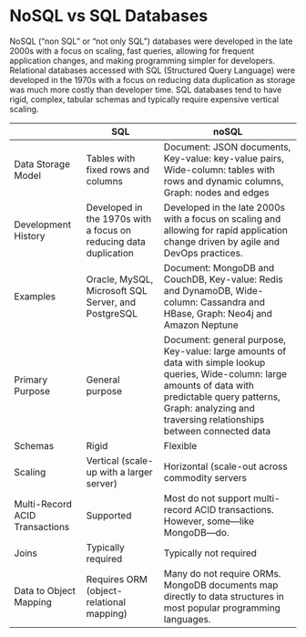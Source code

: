 # NoSQL vs SQL Databases
NoSQL (“non SQL” or “not only SQL”) databases were developed in the late 2000s with a focus on scaling, fast queries, allowing for frequent application changes, and making programming simpler for developers. Relational databases accessed with SQL (Structured Query Language) were developed in the 1970s with a focus on reducing data duplication as storage was much more costly than developer time. SQL databases tend to have rigid, complex, tabular schemas and typically require expensive vertical scaling.


|    | SQL    | noSQL    |
| ----------- | ----------- | ----------- |
|   Data Storage Model |  Tables with fixed rows and columns    |  Document: JSON documents, Key-value: key-value pairs, Wide-column: tables with rows and dynamic columns, Graph: nodes and edges    |
|   Development History |  Developed in the 1970s with a focus on reducing data duplication    |  Developed in the late 2000s with a focus on scaling and allowing for rapid application change driven by agile and DevOps practices.   |
|   Examples |  Oracle, MySQL, Microsoft SQL Server, and PostgreSQL  |  Document: MongoDB and CouchDB, Key-value: Redis and DynamoDB, Wide-column: Cassandra and HBase, Graph: Neo4j and Amazon Neptune   |
|   Primary Purpose |  General purpose    | Document: general purpose, Key-value: large amounts of data with simple lookup queries, Wide-column: large amounts of data with predictable query patterns, Graph: analyzing and traversing relationships between connected data  |
|   Schemas|  Rigid    |  Flexible    |
|   Scaling |  Vertical (scale-up with a larger server)    |  Horizontal (scale-out across commodity servers |
|  Multi-Record ACID Transactions |   Supported   |  Most do not support multi-record ACID transactions. However, some—like MongoDB—do.    |
|   Joins |  Typically required    | Typically not required    |
|   Data to Object Mapping | Requires ORM (object-relational mapping)   |  Many do not require ORMs. MongoDB documents map directly to data structures in most popular programming languages.    |


























